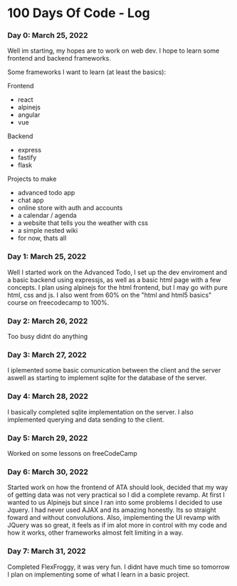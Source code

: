 # 100 Days Of Code - Log

### Day 0: March 25, 2022
Well im starting, my hopes are to work on web dev. I hope to learn some frontend and backend frameworks.

Some frameworks I want to learn (at least the basics):

Frontend
- react
- alpinejs
- angular
- vue

Backend
- express
- fastify
- flask

Projects to make
- advanced todo app
- chat app
- online store with auth and accounts
- a calendar / agenda
- a website that tells you the weather with css
- a simple nested wiki
- for now, thats all

### Day 1: March 25, 2022
Well I started work on the Advanced Todo, I set up the dev enviroment and a basic backend using expressjs, as well as a basic html page with a few concepts. I plan using alpinejs for the html frontend, but I may go with pure html, css and js. I also went from 60% on the "html and html5 basics" course on freecodecamp to 100%.

### Day 2: March 26, 2022
Too busy didnt do anything

### Day 3: March 27, 2022
I iplemented some basic comunication between the client and the server aswell as starting to implement sqlite for the database of the server.

### Day 4: March 28, 2022
I basically completed sqlite implementation on the server. I also implemented querying and data sending to the client.

### Day 5: March 29, 2022
Worked on some lessons on freeCodeCamp

### Day 6: March 30, 2022
Started work on how the frontend of ATA should look, decided that my way of getting data was not very practical so I did a complete revamp. At first I wanted to us Alpinejs but since I ran into some problems I decided to use Jquery. I had never used AJAX and its amazing honestly. Its so straight foward and without convolutions. Also, implementing the UI revamp with JQuery was so great, it feels as if im alot more in control with my code and how it works, other frameworks almost felt limiting in a way.

### Day 7: March 31, 2022
Completed FlexFroggy, it was very fun. I didnt have much time so tomorrow I plan on implementing some of what I learn in a basic project.
